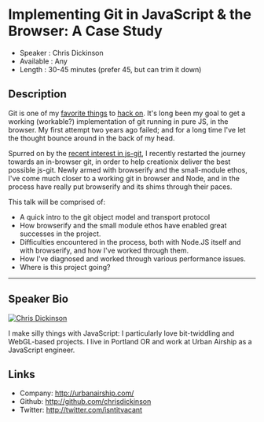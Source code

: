 Implementing Git in JavaScript & the Browser: A Case Study
==========================================================

* Speaker   : Chris Dickinson
* Available : Any
* Length    : 30-45 minutes (prefer 45, but can trim it down)

Description
-----------

Git is one of my [favorite things](github.com/chrisdickinson/git.js) to 
[hack on](https://github.com/chrisdickinson/tempisfugit). It's long been my
goal to get a working (workable?) implementation of git running in pure JS, in
the browser. My first attempt two years ago failed; and for a long time I've
let the thought bounce around in the back of my head.

Spurred on by the [recent interest in js-git](http://www.kickstarter.com/projects/creationix/js-git), I
recently restarted the journey towards an in-browser git, in order to help
creationix deliver the best possible js-git. Newly armed with browserify
and the small-module ethos, I've come much closer to a working git in browser
and Node, and in the process have really put browserify and its shims through 
their paces.

This talk will be comprised of:

* A quick intro to the git object model and transport protocol
* How browserify and the small module ethos have enabled great
  successes in the project. 
* Difficulties encountered in the process, both with Node.JS itself
  and with browserify, and how I've worked through them.
* How I've diagnosed and worked through various performance issues.
* Where is this project going?

---------------

Speaker Bio
-----------

[![Chris Dickinson](https://secure.gravatar.com/avatar/f70956bdb907c2f8b39ff624ea925ccd?s=128)](https://github.com/chrisdickinson)

I make silly things with JavaScript: I particularly love bit-twiddling
and WebGL-based projects. I live in Portland OR and work at Urban Airship
as a JavaScript engineer. 

Links
-----

* Company: http://urbanairship.com/
* Github: http://github.com/chrisdickinson
* Twitter: http://twitter.com/isntitvacant
